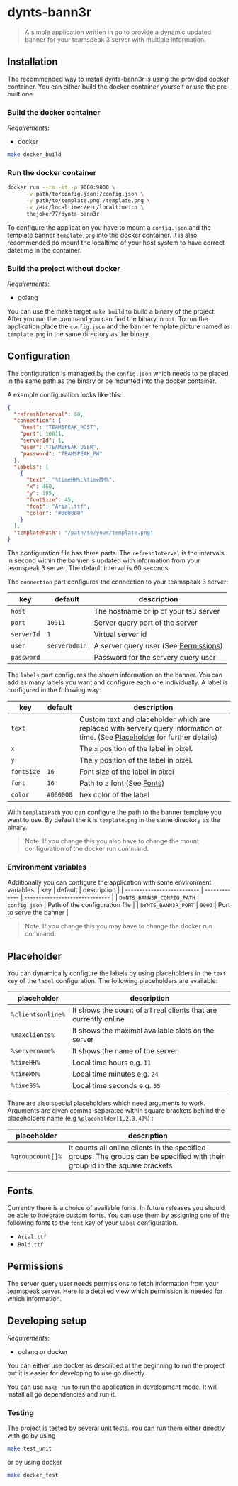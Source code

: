 # dynts-bann3r

> A simple application written in go to provide a dynamic updated banner for your teamspeak 3 server with multiple information.

## Installation

The recommended way to install dynts-bann3r is using the provided docker container. You can either build the docker container yourself or use the pre-built one.

### Build the docker container

*Requirements:*

- docker

```bash
make docker_build
```

### Run the docker container

```bash
docker run --rm -it -p 9000:9000 \
      -v path/to/config.json:/config.json \
      -v path/to/template.png:/template.png \
      -v /etc/localtime:/etc/localtime:ro \
      thejoker77/dynts-bann3r
```

To configure the application you have to mount a `config.json` and the template banner `template.png` into the docker container. It is also recommended do mount the localtime of your host system to have correct datetime in the container.

### Build the project without docker

*Requirements:*

- golang

You can use the make target `make build` to build a binary of the project. After you run the command you can find the binary in `out`. To run the application place the `config.json` and the banner template picture named as `template.png` in the same directory as the binary.

## Configuration

The configuration is managed by the `config.json` which needs to be placed in the same path as the binary or be mounted into the docker container.

A example configuration looks like this:

```json
{
  "refreshInterval": 60,
  "connection": {
    "host": "TEAMSPEAK_HOST",
    "port": 10011,
    "serverId": 1,
    "user": "TEAMSPEAK_USER",
    "password": "TEAMSPEAK_PW"
  },
  "labels": [
    {
      "text": "%timeHH%:%timeMM%",
      "x": 460,
      "y": 185,
      "fontSize": 45,
      "font": "Arial.ttf",
      "color": "#000000"
    }
  ],
  "templatePath": "/path/to/your/template.png"
}
```

The configuration file has three parts. The `refreshInterval` is the intervals in second within the banner is updated with information from your teamspeak 3 server. The default interval is 60 seconds.

The `connection` part configures the connection to your teamspeak 3 server:

| key        | default       | description                                           |
| ---------- | ------------- | ----------------------------------------------------- |
| `host`     |               | The hostname or ip of your ts3 server                 |
| `port`     | `10011`       | Server query port of the server                       |
| `serverId` | `1`           | Virtual server id                                     |
| `user`     | `serveradmin` | A server query user (See [Permissions](#permissions)) |
| `password` |               | Password for the servery query user                   |

The `labels` part configures the shown information on the banner. You can add as many labels you want and configure each one individually. A label is configured in the following way:

| key        | default   | description                                                                                                                                  |
| ---------- | --------- | -------------------------------------------------------------------------------------------------------------------------------------------- |
| `text`     |           | Custom text and placeholder which are replaced with servery query information or time. (See [Placeholder](#placeholder) for further details) |
| `x`        |           | The `x` position of the label in pixel.                                                                                                      |
| `y`        |           | The `y` position of the label in pixel.                                                                                                      |
| `fontSize` | `16`      | Font size of the label in pixel                                                                                                              |
| `font`     | `16`      | Path to a font (See [Fonts](#fonts))                                                                                                         |
| `color`    | `#000000` | hex color of the label                                                                                                                       |

With `templatePath` you can configure the path to the banner template you want to use. By default the it is `template.png` in the same directory as the binary.

> Note: If you change this you also have to change the mount configuration of the docker run command.

### Environment variables

Additionally you can configure the application with some environment variables. 
| key                        | default       | description                    |
| -------------------------- | ------------- | ------------------------------ |
| `DYNTS_BANN3R_CONFIG_PATH` | `config.json` | Path of the configuration file |
| `DYNTS_BANN3R_PORT`        | `9000`        | Port to serve the banner       |


> Note: If you change this you may have to change the docker run command.
## Placeholder

You can dynamically configure the labels by using placeholders in the `text` key of the `label` configuration. The following placeholders are available:

| placeholder       | description                                                 |
| ----------------- | ----------------------------------------------------------- |
| `%clientsonline%` | It shows the count of all real clients that are currently online |
| `%maxclients%`    | It shows the maximal available slots on the server          |
| `%servername%`    | It shows the name of the server                             |
| `%timeHH%`        | Local time hours e.g. `11`                                  |
| `%timeMM%`        | Local time minutes e.g. `24`                                |
| `%timeSS%`        | Local time seconds e.g. `55`                                |

There are also special placeholders which need arguments to work. Arguments are given comma-separated within square brackets behind the placeholders name (e.g `%placeholder[1,2,3,4]%`) :

| placeholder      | description                                                                                                                  |
| ---------------- | ---------------------------------------------------------------------------------------------------------------------------- |
| `%groupcount[]%` | It counts all online clients in the specified groups. The groups can be specified with their group id in the square brackets |

## Fonts

Currently there is a choice of available fonts. In future releases you should be able to integrate custom fonts.
You can use them by assigning one of the following fonts to the `font` key of your `label` configuration.

- `Arial.ttf`
- `Bold.ttf`

## Permissions

The server query user needs permissions to fetch information from your teamspeak server. Here is a detailed view which permission is needed for which information.

## Developing setup

*Requirements:*

- golang or docker

You can either use docker as described at the beginning to run the project but it is easier for developing to use go directly.

You can use `make run` to run the application in development mode. It will install all go dependencies and run it.

### Testing

The project is tested by several unit tests. You can run them either directly with go by using

```bash
make test_unit
```

or by using docker

```bash
make docker_test
```